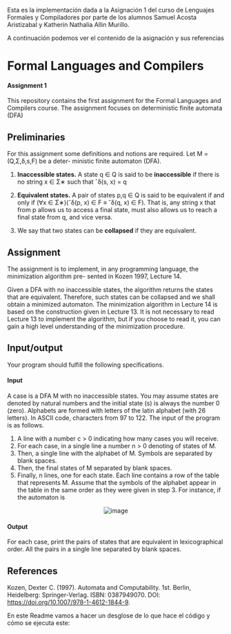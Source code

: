 Esta es la implementación dada a la Asignación 1 del curso de Lenguajes Formales y Compiladores por parte de los alumnos Samuel Acosta Aristizabal y Katherin Nathalia Allin Murillo.

A continuación podemos ver el contenido de la asignación y sus referencias

# Formal Languages and Compilers
#### Assignment 1

This repository contains the first assignment for the Formal Languages and Compilers course. The assignment focuses on deterministic finite automata (DFA)
<br>

## Preliminaries
For this assignment some definitions and notions are required. Let M = (Q,Σ,δ,s,F) be a deter-
ministic finite automaton (DFA).

1. **Inaccessible states.** A state q ∈ Q is said to be **inaccessible** if there is no string x ∈ Σ∗ such that ˆδ(s, x) = q
   
2. **Equivalent states.** A pair of states p,q ∈ Q is said to be equivalent if and only if (∀x ∈ Σ∗)(ˆδ(p, x) ∈ F ≡ ˆδ(q, x) ∈ F).
   That is, any string x that from p allows us to access a final state, must also allows us to reach a final state from q, and vice versa.
   
3. We say that two states can be **collapsed** if they are equivalent.

## Assignment

The assignment is to implement, in any programming language, the minimization algorithm pre-
sented in Kozen 1997, Lecture 14.

Given a DFA with no inaccessible states, the algorithm returns the states that are equivalent.
Therefore, such states can be collapsed and we shall obtain a minimized automaton.
The minimization algorithm in Lecture 14 is based on the construction given in Lecture 13. It is
not necessary to read Lecture 13 to implement the algorithm, but if you choose to read it, you can
gain a high level understanding of the minimization procedure.

## Input/output

Your program should fulfill the following specifications.

#### Input
A case is a DFA M with no inaccessible states.
You may assume states are denoted by natural numbers and the initial state (s) is always the
number 0 (zero). Alphabets are formed with letters of the latin alphabet (with 26 letters). In ASCII
code, characters from 97 to 122.
The input of the program is as follows.
1. A line with a number c > 0 indicating how many cases you will receive.
2. For each case, in a single line a number n > 0 denoting of states of M.
3. Then, a single line with the alphabet of M. Symbols are separated by blank spaces.
4. Then, the final states of M separated by blank spaces.
5. Finally, n lines, one for each state. Each line contains a row of the table that represents M.
Assume that the symbols of the alphabet appear in the table in the same order as they were
given in step 3. For instance, if the automaton is

<div align="center">
  
![image](https://github.com/user-attachments/assets/d64cab34-a4bb-4f7f-8323-d5da4c0d29ca)

</div>

#### Output

For each case, print the pairs of states that are equivalent in lexicographical order. All the pairs in a
single line separated by blank spaces.

## References
Kozen, Dexter C. (1997). Automata and Computability. 1st. Berlin, Heidelberg: Springer-Verlag.
ISBN: 0387949070. DOI: https://doi.org/10.1007/978-1-4612-1844-9.

En este Readme vamos a hacer un desglose de lo que hace el código y cómo se ejecuta este:
